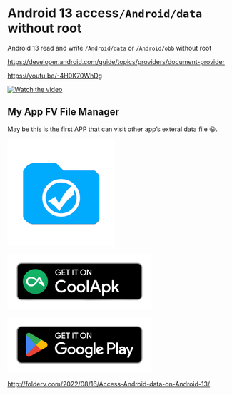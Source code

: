 # Android 13 access`/Android/data` without root


Android 13 read and write `/Android/data` or `/Android/obb` without root


https://developer.android.com/guide/topics/providers/document-provider


https://youtu.be/-4H0K70WhDg

[![Watch the video](https://img.youtube.com/vi/-4H0K70WhDg/maxresdefault.jpg)](https://youtu.be/-4H0K70WhDg)





## My App FV File Manager

May be this is the first APP that can visit other app’s exteral data file 😀.



<img src="/source/com.folderv.file.webp" width="240" height="240" />


[<img src="/source/coolapk-badge.png" width="323" height="125" />](https://www.coolapk.com/apk/com.folderv.file)

[<img src="/source/google-play-badge.png" width="323" height="125" />](https://play.google.com/store/apps/details?id=com.folderv.file)



http://folderv.com/2022/08/16/Access-Android-data-on-Android-13/


